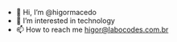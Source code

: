 - 👋 Hi, I’m @higormacedo
- 👀 I’m interested in technology
- 📫 How to reach me higor@labocodes.com.br

<!---
higormacedo/higormacedo is a ✨ special ✨ repository because its `README.md` (this file) appears on your GitHub profile.
You can click the Preview link to take a look at your changes.
--->
